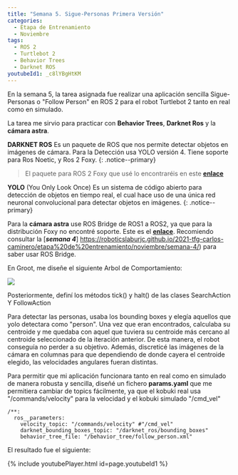 ```yaml
---
title: "Semana 5. Sigue-Personas Primera Versión"
categories:
  - Etapa de Entrenamiento
  - Noviembre
tags:
  - ROS 2
  - Turtlebot 2
  - Behavior Trees
  - Darknet ROS
youtubeId1: _c8lYBgHtKM
---
```


En la semana 5, la tarea asignada fue realizar una aplicación sencilla Sigue-Personas o "Follow Person" en ROS 2 para el robot Turtlebot 2 tanto en real como en simulado.

La tarea me sirvio para practicar con **Behavior Trees**, **Darknet Ros** y la **cámara astra**.

**DARKNET ROS**
Es un paquete de ROS que nos permite detectar objetos en imágenes de cámara. Para la Detección usa YOLO versión 4. Tiene soporte para Ros Noetic, y Ros 2 Foxy.
{: .notice--primary}
> El paquete para ROS 2 Foxy que usé lo encontraréis en este [**enlace**](https://github.com/Ar-Ray-code/darknet_ros_fp16)

**YOLO**
 (You Only Look Once) Es un sistema de código abierto para detección de objetos en tiempo real, el cual hace uso de una única red neuronal convolucional para detectar objetos en imágenes.
{: .notice--primary}

Para la **cámara astra** use ROS Bridge de ROS1 a ROS2, ya que para la distribución Foxy no encontré soporte. Este es el [**enlace**](https://github.com/orbbec/ros_astra_camera). Recomiendo consultar la [**_semana 4_**] https://roboticslaburjc.github.io/2021-tfg-carlos-caminero/etapa%20de%20entrenamiento/noviembre/semana-4/) para saber usar ROS Bridge.

En Groot, me diseñe el siguiente Arbol de Comportamiento:

![](/2021-tfg-carlos-caminero/images/follow_person_behavior_tree.png)  

Posteriormente, definí los métodos tick() y halt() de las clases SearchAction Y FollowAction

Para detectar las personas, usaba los bounding boxes y elegía aquellos que yolo detectara como "person". Una vez que eran encontrados, calculaba su centroide y me quedaba con aquel que tuviera su centroide más cercano al centroide seleccionado de la iteración anterior. De esta manera, el robot conseguía no perder a su objetivo. Además, discreticé las imágenes de la cámara en columnas para que dependiendo de donde cayera el centroide elegido, las velocidades angulares fueran distintas.

Para permitir que mi aplicación funcionara tanto en real como en simulado de manera robusta y sencilla, diseñé un fichero **params.yaml** que me permitiera cambiar de topics fácilmente, ya que el kobuki real usa "/commands/velocity" para la velocidad y el kobuki simulado "/cmd_vel"
~~~
/**:
  ros__parameters:
    velocity_topic: "/commands/velocity" #"/cmd_vel"
    darknet_bounding_boxes_topic: "/darknet_ros/bounding_boxes"
    behavior_tree_file: "/behavior_tree/follow_person.xml"
~~~

El resultado fue el siguiente:

{% include youtubePlayer.html id=page.youtubeId1 %}
